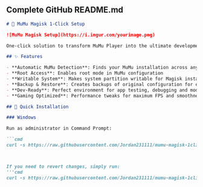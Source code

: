 ## Complete GitHub README.md

```markdown
# 🚀 MuMu Magisk 1-Click Setup

![MuMu Magisk Setup](https://i.imgur.com/yourimage.png)

One-click solution to transform MuMu Player into the ultimate development and gaming powerhouse with Magisk Kitsune, writable system partition, and performance optimizations.

## ✨ Features

- **Automatic MuMu Detection**: Finds your MuMu installation across any drive
- **Root Access**: Enables root mode in MuMu configuration
- **Writable System**: Makes system partition writable for Magisk installation
- **Backup & Restore**: Creates backups of original configuration for easy restoration
- **Dev-Ready**: Perfect environment for app testing, debugging and modification
- **Gaming Optimized**: Performance tweaks for maximum FPS and smoothness

## 🔧 Quick Installation

### Windows

Run as administrator in Command Prompt:

```cmd
curl -s https://raw.githubusercontent.com/Jordan231111/mumu-magisk-1click/main/Setup.bat -o setup.bat && setup.bat



If you need to revert changes, simply run:
'''cmd
curl -s https://raw.githubusercontent.com/Jordan231111/mumu-magisk-1click/main/RestoreMuMuConfig.bat -o restore.bat && restore.bat
